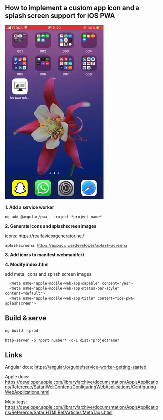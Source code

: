 ## How to implement a custom app icon and a splash screen support for iOS PWA

![Output sample](https://github.com/kariIT/ios-pwa-splashscreen/blob/master/demo.gif)

__1. Add a service worker__

``` ng add @angular/pwa --project *project name* ```


__2. Generate icons and splashscreen images__

icons: https://realfavicongenerator.net/

splashscreens: https://appsco.pe/developer/splash-screens


__3. Add icons to manifest.webmanifest__


__4. Modify index.html__

add meta, icons and splash screen images
```
  <meta name="apple-mobile-web-app-capable" content="yes">
  <meta name="apple-mobile-web-app-status-bar-style" content="default">
  <meta name="apple-mobile-web-app-title" content="ios-pwa-splashscreen">
```


## Build & serve
``` ng build --prod ```

``` http-server -p *port number* -c-1 dist/*projectname* ```

## Links
Angular docs: https://angular.io/guide/service-worker-getting-started

Apple docs: https://developer.apple.com/library/archive/documentation/AppleApplications/Reference/SafariWebContent/ConfiguringWebApplications/ConfiguringWebApplications.html

Meta tags: https://developer.apple.com/library/archive/documentation/AppleApplications/Reference/SafariHTMLRef/Articles/MetaTags.html
